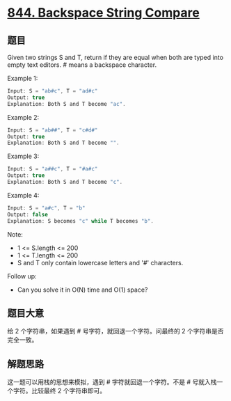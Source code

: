 # [844. Backspace String Compare](https://leetcode.com/problems/backspace-string-compare/)

## 题目

Given two strings S and T, return if they are equal when both are typed into empty text editors. # means a backspace character.


Example 1:

```c
Input: S = "ab#c", T = "ad#c"
Output: true
Explanation: Both S and T become "ac".
```

Example 2:

```c
Input: S = "ab##", T = "c#d#"
Output: true
Explanation: Both S and T become "".
```

Example 3:

```c
Input: S = "a##c", T = "#a#c"
Output: true
Explanation: Both S and T become "c".
```

Example 4:

```c
Input: S = "a#c", T = "b"
Output: false
Explanation: S becomes "c" while T becomes "b".
```


Note:

- 1 <= S.length <= 200
- 1 <= T.length <= 200
- S and T only contain lowercase letters and '#' characters.


Follow up:

- Can you solve it in O(N) time and O(1) space?

## 题目大意


给 2 个字符串，如果遇到 # 号字符，就回退一个字符。问最终的 2 个字符串是否完全一致。

## 解题思路

这一题可以用栈的思想来模拟，遇到 # 字符就回退一个字符。不是 # 号就入栈一个字符。比较最终 2 个字符串即可。











